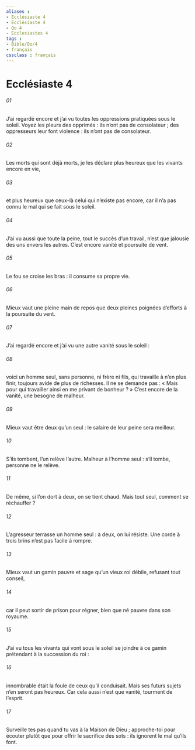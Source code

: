 ```yaml
---
aliases : 
- Ecclésiaste 4
- Ecclésiaste 4
- Qo 4
- Ecclesiastes 4
tags : 
- Bible/Qo/4
- français
cssclass : français
---
```


# Ecclésiaste 4

###### 01
J’ai regardé encore et j’ai vu
toutes les oppressions pratiquées sous le soleil.
Voyez les pleurs des opprimés :
ils n’ont pas de consolateur ;
des oppresseurs leur font violence :
ils n’ont pas de consolateur.
###### 02
Les morts qui sont déjà morts,
je les déclare plus heureux
que les vivants encore en vie,
###### 03
et plus heureux que ceux-là
celui qui n’existe pas encore,
car il n’a pas connu le mal
qui se fait sous le soleil.
###### 04
J’ai vu aussi que toute la peine,
tout le succès d’un travail,
n’est que jalousie des uns envers les autres.
C’est encore vanité et poursuite de vent.
###### 05
Le fou se croise les bras :
il consume sa propre vie.
###### 06
Mieux vaut une pleine main de repos
que deux pleines poignées d’efforts
à la poursuite du vent.
###### 07
J’ai regardé encore et j’ai vu
une autre vanité sous le soleil :
###### 08
voici un homme seul,
sans personne, ni frère ni fils,
qui travaille à n’en plus finir,
toujours avide de plus de richesses.
Il ne se demande pas :
« Mais pour qui travailler ainsi
en me privant de bonheur ? »
C’est encore de la vanité,
une besogne de malheur.
###### 09
Mieux vaut être deux qu’un seul :
le salaire de leur peine sera meilleur.
###### 10
S’ils tombent, l’un relève l’autre.
Malheur à l’homme seul :
s’il tombe, personne ne le relève.
###### 11
De même, si l’on dort à deux,
on se tient chaud.
Mais tout seul,
comment se réchauffer ?
###### 12
L’agresseur terrasse un homme seul :
à deux, on lui résiste.
Une corde à trois brins
n’est pas facile à rompre.
###### 13
Mieux vaut un gamin pauvre et sage
qu’un vieux roi débile, refusant tout conseil,
###### 14
car il peut sortir de prison pour régner,
bien que né pauvre dans son royaume.
###### 15
J’ai vu tous les vivants qui vont sous le soleil
se joindre à ce gamin
prétendant à la succession du roi :
###### 16
innombrable était la foule
de ceux qu’il conduisait.
Mais ses futurs sujets n’en seront pas heureux.
Car cela aussi n’est que vanité,
tourment de l’esprit.
###### 17
Surveille tes pas
quand tu vas à la Maison de Dieu ;
approche-toi pour écouter
plutôt que pour offrir le sacrifice des sots :
ils ignorent le mal qu’ils font.
